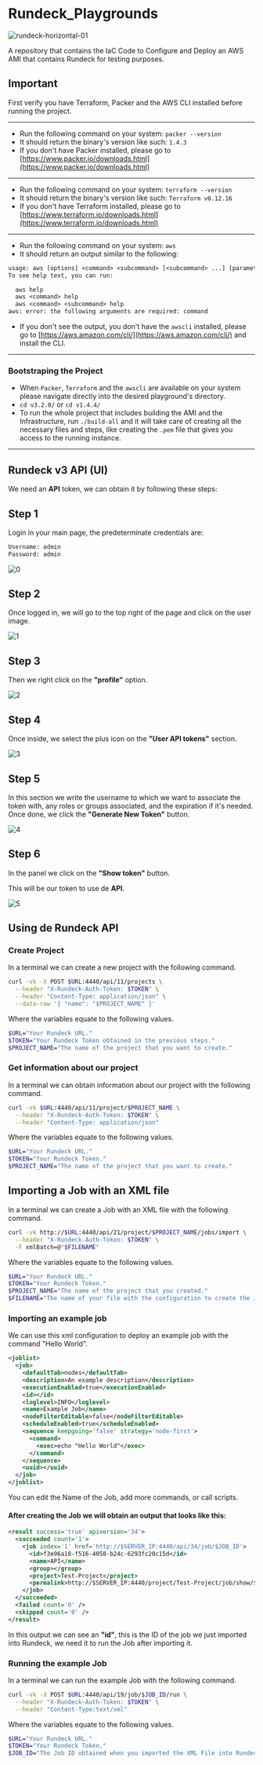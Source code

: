 # Rundeck_Playgrounds

![rundeck-horizontal-01](https://user-images.githubusercontent.com/42847572/72653771-1293d080-3952-11ea-9b2f-7a3f64017ce2.jpg)

A repository that contains the IaC Code to Configure and Deploy an AWS AMI that contains Rundeck for testing purposes.

## Important

First verify you have Terraform, Packer and the AWS CLI installed before running the project.

---

- Run the following command on your system: `packer --version`
- It should return the binary's version like such: `1.4.3`
- If you don't have Packer installed, please go to [https://www.packer.io/downloads.html](https://www.packer.io/downloads.html)
  
---

- Run the following command on your system: `terraform --version`
- It should return the binary's version like such: `Terraform v0.12.16`
- If you don't have Terraform installed, please go to [https://www.terraform.io/downloads.html](https://www.terraform.io/downloads.html)
  
---

- Run the following command on your system: `aws`
- It should return an output similar to the following:

```txt
usage: aws [options] <command> <subcommand> [<subcommand> ...] [parameters]
To see help text, you can run:

  aws help
  aws <command> help
  aws <command> <subcommand> help
aws: error: the following arguments are required: command
```

- If you don't see the output, you don't have the `awscli` installed, please go to [https://aws.amazon.com/cli/](https://aws.amazon.com/cli/) and install the CLI.
  
---

### Bootstraping the Project

- When `Packer`, `Terraform` and the `awscli` are available on your system please navigate directly into the desired playground's directory.
- `cd v3.2.0/` or `cd v1.4.4/`
- To run the whole project that includes building the AMI and the Infrastructure, run `./build-all` and it will take care of creating all the necessary files and steps, like creating the `.pem` file that gives you access to the running instance.

---

## Rundeck v3 API (UI)

We need an **API** token, we can obtain it by following these steps:

## Step 1

Login in your main page, the predeterminate credentials are:

```txt
Username: admin
Password: admin
```

![0](https://user-images.githubusercontent.com/42847572/72653659-926d6b00-3951-11ea-9d13-4db6273e9be5.PNG)

## Step 2

Once logged in, we will go to the top right of the page and click on the user image.

![1](https://user-images.githubusercontent.com/42847572/72653672-a022f080-3951-11ea-9729-9ec9e2d816cf.PNG)

## Step 3

Then we right click on the **"profile"** option.

![2](https://user-images.githubusercontent.com/42847572/72653673-a022f080-3951-11ea-84f1-5ddfaca5541b.PNG)

## Step 4

Once inside, we select the plus icon on the **"User API tokens"** section.

![3](https://user-images.githubusercontent.com/42847572/72653674-a022f080-3951-11ea-9778-332d9beafdc3.PNG)

## Step 5

In this section we write the username to which we want to associate the token with, any roles or groups associated, and the expiration if it's needed. Once done, we click the **"Generate New Token"** button.

![4](https://user-images.githubusercontent.com/42847572/72653675-a022f080-3951-11ea-8785-d9def1da4ffe.PNG)

## Step 6

In the panel we click on the **"Show token"** button.

This will be our token to use de **API**.

![5](https://user-images.githubusercontent.com/42847572/72653676-a0bb8700-3951-11ea-9d0f-77805efaec0d.PNG)

## Using de Rundeck API

### Create Project

In a terminal we can create a new project with the following command.

```sh
curl -vk -X POST $URL:4440/api/11/projects \
  --header "X-Rundeck-Auth-Token: $TOKEN" \
  --header "Content-Type: application/json" \
  --data-raw '{ "name": "$PROJECT_NAME" }'
```

Where the variables equate to the following values.

```sh
$URL="Your Rundeck URL."
$TOKEN="Your Rundeck Token obtained in the previous steps."
$PROJECT_NAME="The name of the project that you want to create."
```

### Get information about our project

In a terminal we can obtain information about our project with the following command.

```sh
curl -vk $URL:4440/api/11/project/$PROJECT_NAME \
  --header "X-Rundeck-Auth-Token: $TOKEN" \
  --header "Content-Type: application/json"
```

Where the variables equate to the following values.

```sh
$URL="Your Rundeck URL."
$TOKEN="Your Rundeck Token."
$PROJECT_NAME="The name of the project that you want to create."
```

## Importing a Job with an XML file

In a terminal we can create a Job with an XML file with the following command.

```sh
curl -vk http://$URL:4440/api/21/project/$PROJECT_NAME/jobs/import \
  --header "X-Rundeck-Auth-Token: $TOKEN" \
  -F xmlBatch=@"$FILENAME"
```

Where the variables equate to the following values.

```sh
$URL="Your Rundeck URL."
$TOKEN="Your Rundeck Token."
$PROJECT_NAME="The name of the project that you created."
$FILENAME="The name of your file with the configuration to create the Job."
```

### Importing an example job

We can use this xml configuration to deploy an example job with the command "Hello World".

```xml
<joblist>
  <job>
    <defaultTab>nodes</defaultTab>
    <description>An example description</description>
    <executionEnabled>true</executionEnabled>
    <id></id>
    <loglevel>INFO</loglevel>
    <name>Example Job</name>
    <nodeFilterEditable>false</nodeFilterEditable>
    <scheduleEnabled>true</scheduleEnabled>
    <sequence keepgoing='false' strategy='node-first'>
      <command>
        <exec>echo "Hello World"</exec>
      </command>
    </sequence>
    <uuid></uuid>
  </job>
</joblist>
```

You can edit the Name of the Job, add more commands, or call scripts.

#### After creating the Job we will obtain an output that looks like this:

```xml
<result success='true' apiversion='34'>
  <succeeded count='1'>
    <job index='1' href='http://$SERVER_IP:4440/api/34/job/$JOB_ID'>
      <id>f3e96a18-f516-4058-b24c-6293fc20c15d</id>
      <name>API</name>
      <group></group>
      <project>Test-Project</project>
      <permalink>http://$SERVER_IP:4440/project/Test-Project/job/show/$JOB_ID</permalink>
    </job>
  </succeeded>
  <failed count='0' />
  <skipped count='0' />
</result>
```

In this output we can see an **"id"**, this is the ID of the job we just imported into Rundeck, we need it to run the Job after importing it.

### Running the example Job

In a terminal we can run the example Job with the following command.

```sh
curl -vk -X POST $URL:4440/api/19/job/$JOB_ID/run \
  --header "X-Rundeck-Auth-Token: $TOKEN" \
  --header "Content-Type:text/xml"
```

Where the variables equate to the following values.

```sh
$URL="Your Rundeck URL."
$TOKEN="Your Rundeck Token."
$JOB_ID="The Job ID obtained when you imported the XML File into Rundeck"
```
